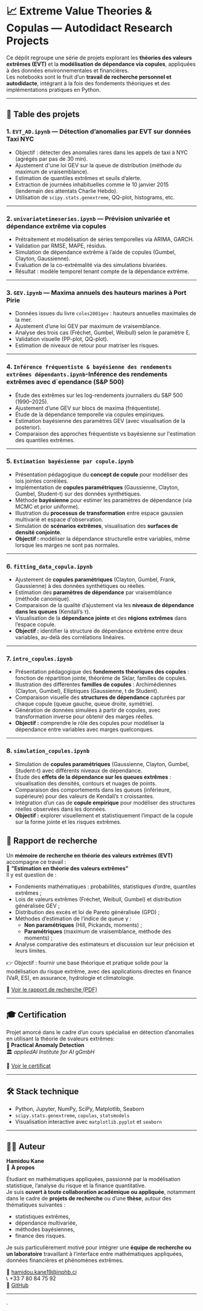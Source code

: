 # 📈 Extreme Value Theories & Copulas — Autodidact Research Projects

Ce dépôt regroupe une série de projets explorant les **théories des valeurs extrêmes (EVT)** et la **modélisation de dépendance via copules**, appliquées à des données environnementales et financières.  
Les notebooks sont le fruit d’un **travail de recherche personnel et autodidacte**, intégrant à la fois des fondements théoriques et des implémentations pratiques en Python.

---

## 🧭 Table des projets

### 1. `EVT_AD.ipynb` — Détection d’anomalies par EVT sur données Taxi NYC

* Objectif : détecter des anomalies rares dans les appels de taxi à NYC (agrégés par pas de 30 min).
* Ajustement d'une loi GEV sur la queue de distribution (méthode du maximum de vraisemblance).
* Estimation de quantiles extrêmes et seuils d’alerte.
* Extraction de journées inhabituelles comme le 10 janvier 2015 (lendemain des attentats Charlie Hebdo).
* Utilisation de `scipy.stats.genextreme`, QQ-plot, histograms, etc.

---

### 2. `univariatetimeseries.ipynb` — Prévision univariée et dépendance extrême via copules

* Prétraitement et modélisation de séries temporelles via ARIMA, GARCH.
* Validation par RMSE, MAPE, résidus.
* Simulation de dépendance extrême à l’aide de copules (Gumbel, Clayton, Gaussienne).
* Évaluation de la co-extrémalité via des simulations bivariées.
* Résultat : modèle temporel tenant compte de la dépendance extrême.

---

### 3. `GEV.ipynb` — Maxima annuels des hauteurs marines à Port Pirie

* Données issues du livre `coles2001gev` : hauteurs annuelles maximales de la mer.
* Ajustement d’une loi GEV par maximum de vraisemblance.
* Analyse des trois cas (Fréchet, Gumbel, Weibull) selon le paramètre ξ.
* Validation visuelle (PP-plot, QQ-plot).
* Estimation de niveaux de retour pour matriser les risques.

---

### 4. `Inférence fréquentiste & bayésienne des rendements extrêmes dépendants.ipynb`-Inférence des rendements extrêmes avec d´ependance (S&P 500) 

* Étude des extrêmes sur les log-rendements journaliers du S&P 500 (1990–2025).
* Ajustement d’une GEV sur blocs de maxima (fréquentiste).
* Étude de la dépendance temporelle via copules empiriques.
* Estimation bayésienne des paramètres GEV (avec visualisation de la posterior).
* Comparaison des approches fréquentiste vs bayésienne sur l'estimation des quantiles extrêmes.

---

### 5. `Estimation bayésienne par copule.ipynb`

* Présentation pédagogique du **concept de copule** pour modéliser des lois jointes corrélées.
* Implémentation de **copules paramétriques** (Gaussienne, Clayton, Gumbel, Student-t) sur des données synthétiques.
* Méthode **bayésienne** pour estimer les paramètres de dépendance (via MCMC et prior uniforme).
* Illustration du **processus de transformation** entre espace gaussien multivarié et espace d'observation.
* Simulation de **scénarios extrêmes**, visualisation des **surfaces de densité conjointe**.
* **Objectif :** modéliser la dépendance structurelle entre variables, même lorsque les marges ne sont pas normales.


---

### 6. `fitting_data_copula.ipynb`

* Ajustement de **copules paramétriques** (Clayton, Gumbel, Frank, Gaussienne) à des données synthétiques ou réelles.
* Estimation des **paramètres de dépendance** par vraisemblance (méthode canonique).
* Comparaison de la qualité d’ajustement via les **niveaux de dépendance dans les queues** (Kendall’s τ).
* Visualisation de la **dépendance jointe** et des **régions extrêmes** dans l’espace copule.
* **Objectif :** identifier la structure de dépendance extrême entre deux variables, au-delà des corrélations linéaires.


---
### 7. `intro_copules.ipynb`

* Présentation pédagogique des **fondements théoriques des copules** : fonction de répartition jointe, théorème de Sklar, familles de copules.
* Illustration des différentes **familles de copules** : Archimédiennes (Clayton, Gumbel), Elliptiques (Gaussienne, t de Student).
* Comparaison visuelle des **structures de dépendance** capturées par chaque copule (queue gauche, queue droite, symétrie).
* Génération de données simulées à partir de copules, avec transformation inverse pour obtenir des marges réelles.
* **Objectif :** comprendre le rôle des copules pour modéliser la dépendance entre variables avec marges quelconques.
---
### 8. `simulation_copules.ipynb`

* Simulation de **copules paramétriques** (Gaussienne, Clayton, Gumbel, Student-t) avec différents niveaux de dépendance.
* Étude des **effets de la dépendance sur les queues extrêmes** : visualisation des densités, contours et nuages de points.
* Comparaison des comportements dans les queues (inférieure, supérieure) pour des valeurs de Kendall’s τ croissantes.
* Intégration d’un cas de **copule empirique** pour modéliser des structures réelles observées dans les données.
* **Objectif :** explorer visuellement et statistiquement l’impact de la copule sur la forme jointe et les risques extrêmes.


## 📄 Rapport de recherche

Un **mémoire de recherche en théorie des valeurs extrêmes (EVT)** accompagne ce travail :  
📌 **"Estimation en théorie des valeurs extrêmes"**  
Il y est question de :
- Fondements mathématiques : probabilités, statistiques d’ordre, quantiles extrêmes ;  
- Lois de valeurs extrêmes (Fréchet, Weibull, Gumbel) et distribution généralisée GEV ;  
- Distribution des excès et loi de Pareto généralisée (GPD) ;  
- Méthodes d’estimation de l’indice de queue γ :  
  - **Non paramétriques** (Hill, Pickands, moments) ;  
  - **Paramétriques** (maximum de vraisemblance, méthode des moments) ;  
- Analyse comparative des estimateurs et discussion sur leur précision et leurs limites.  

👉 Objectif : fournir une base théorique et pratique solide pour la modélisation du risque extrême, avec des applications directes en finance (VaR, ES), en assurance, hydrologie et climatologie.


📎 [Voir le rapport de recherche (PDF)](https://github.com/newma2n/extreme_values_theories/blob/main/Rapport_de_recherche_EVT.pdf)

---

## 🎓 Certification

Projet amorcé dans le cadre d’un cours spécialisé en détection d’anomalies en utilisant la théorie de svaleurs extrêmes:  
**📘 Practical Anomaly Detection**  
🏛️ *appliedAI Institute for AI gGmbH*

📜 [Voir le certificat](https://github.com/newma2n/extreme_values_theories/blob/main/Certificate_of_Completion.pdf)

---

## 🛠️ Stack technique

* Python, Jupyter, NumPy, SciPy, Matplotlib, Seaborn
* `scipy.stats.genextreme`, `copulas`, `statsmodels`
* Visualisation interactive avec `matplotlib.pyplot` et `seaborn`

---

## 🙋‍♂️ Auteur

**Hamidou Kane**  
🎯 **À propos**

Étudiant en mathématiques appliquées, passionné par la modélisation statistique, l’analyse du risque et la finance quantitative.  
Je suis **ouvert à toute collaboration académique ou appliquée**, notamment dans le cadre de **projets de recherche** ou d’une **thèse**, autour des thématiques suivantes :  
- statistiques extrêmes,  
- dépendance multivariée,  
- méthodes bayésiennes,  
- finance des risques.

Je suis particulièrement motivé pour intégrer une **équipe de recherche ou un laboratoire** travaillant à l’interface entre mathématiques appliquées, données financières et phénomènes extrêmes.


📧 [hamidou.kane19@inphb.ci](mailto:hamidou.kane19@inphb.ci)  
📞 +33 7 80 84 75 92  
🔗 [GitHub](https://github.com/newma2n)

---
.
